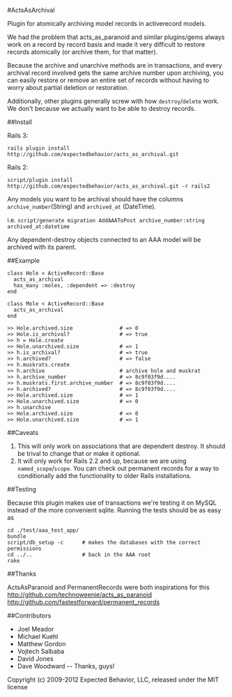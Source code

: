 #ActsAsArchival

Plugin for atomically archiving model records in activerecord models.

We had the problem that acts_as_paranoid and similar plugins/gems always work on a record by record basis and made it very difficult to restore records atomically (or archive them, for that matter).

Because the archive and unarchive methods are in transactions, and every archival record involved gets the same archive number upon archiving, you can easily restore or remove an entire set of records without having to worry about partial deletion or restoration.

Additionally, other plugins generally screw with how `destroy`/`delete` work.  We don't because we actually want to be able to destroy records.

##Install

Rails 3:

`rails plugin install http://github.com/expectedbehavior/acts_as_archival.git`

Rails 2:

`script/plugin install http://github.com/expectedbehavior/acts_as_archival.git -r rails2`

Any models you want to be archival should have the columns `archive_number`(String) and `archived_at` (DateTime).

i.e. `script/generate migration AddAAAToPost archive_number:string archived_at:datetime`

Any dependent-destroy objects connected to an AAA model will be archived with its parent.

##Example

```
class Hole < ActiveRecord::Base
  acts_as_archival
  has_many :moles, :dependent => :destroy
end

class Mole < ActiveRecord::Base
  acts_as_archival
end
```

```
>> Hole.archived.size               # => 0
>> Hole.is_archival?                # => true
>> h = Hole.create
>> Hole.unarchived.size             # => 1
>> h.is_archival?                   # => true
>> h.archived?                      # => false
>> h.muskrats.create
>> h.archive                        # archive hole and muskrat
>> h.archive_number                 # => 8c9f03f9d....
>> h.muskrats.first.archive_number  # => 8c9f03f9d....
>> h.archived?                      # => 8c9f03f9d....
>> Hole.archived.size               # => 1
>> Hole.unarchived.size             # => 0
>> h.unarchive
>> Hole.archived.size               # => 0
>> Hole.unarchived.size             # => 1
```

##Caveats

1. This will only work on associations that are dependent destroy.  It should be trival to change that or make it optional.
1. It will only work for Rails 2.2 and up, because we are using `named_scope`/`scope`.  You can check out permanent records for a way to conditionally add the functionality to older Rails installations.

##Testing

Because this plugin makes use of transactions we're testing it on MySQL instead of the more convenient sqlite. Running the tests should be as easy as

```
cd ./test/aaa_test_app/
bundle
script/db_setup -c      # makes the databases with the correct permissions
cd ../..                # back in the AAA root
rake
```

##Thanks

ActsAsParanoid and PermanentRecords were both inspirations for this  
http://github.com/technoweenie/acts_as_paranoid  
http://github.com/fastestforward/permanent_records  

##Contributors

* Joel Meador
* Michael Kuehl
* Matthew Gordon
* Vojtech Salbaba
* David Jones
* Dave Woodward
-- Thanks, guys!

Copyright (c) 2009-2012 Expected Behavior, LLC, released under the MIT license
